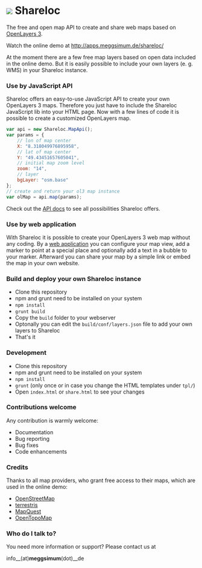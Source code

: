 # ![](http://apps.meggsimum.de/shareloc/res/img/shareloc-logo-mini.png) Shareloc #

The free and open map API to create and share web maps based on
[OpenLayers 3](http://openlayers.org).

Watch the online demo at http://apps.meggsimum.de/shareloc/

At the moment there are a few free map layers based on open data included in the online demo. But it is easily possible to include your own layers (e. g. WMS) in your Shareloc instance.

### Use by JavaScript API ###

Shareloc offers an easy-to-use JavaScript API to create your own OpenLayers 3 maps. Therefore you just have to include the Shareloc JavaScript lib into your HTML page. Now with a few lines of code it is possible to create a customized OpenLayers map.

```javascript
var api = new Shareloc.MapApi();
var params = {
    // lon of map center
    X: "8.318049976895958",
    // lat of map center
    Y: "49.43451657605041",
    // initial map zoom level
    zoom: "14",
    // layer
    bgLayer: "osm.base"
};
// create and return your ol3 map instance
var olMap = api.map(params);

```
Check out the [API docs](http://meggsimum.github.io/shareloc/docs/) to see all
possibilities Shareloc offers.

### Use by web application ###

With Shareloc it is possible to create your OpenLayers 3 web map without any coding. By a [web application](http://apps.meggsimum.de/shareloc/) you can configure your map view, add a marker to point at a special place and optionally add a text in a bubble to your marker. Afterward you can share your map by a simple link or embed the map in your own website.

### Build and deploy your own Shareloc instance ###

* Clone this repository
* npm and grunt need to be installed on your system
* ``npm install``
* ``grunt build``
* Copy the ``build`` folder to your webserver
* Optonally you can edit the ``build/conf/layers.json`` file to add your own layers to Shareloc
* That's it

### Development ###

* Clone this repository
* npm and grunt need to be installed on your system
* ``npm install``
* ``grunt`` (only once or in case you change the HTML templates under ``tpl/``)
* Open ``index.html`` or ``share.html`` to see your changes

### Contributions welcome ###
Any contribution is warmly welcome:

* Documentation
* Bug reporting
* Bug fixes
* Code enhancements

### Credits ###
Thanks to all map providers, who grant free access to their maps, which are used in the online demo:

* [OpenStreetMap](http://www.openstreetmap.org/)
* [terrestris](http://terrestris.de/)
* [MapQuest](http://www.mapquest.com/)
* [OpenTopoMap](http://opentopomap.org/)


### Who do I talk to? ###
You need more information or support? Please contact us at

info__(at)__meggsimum__(dot)__de
